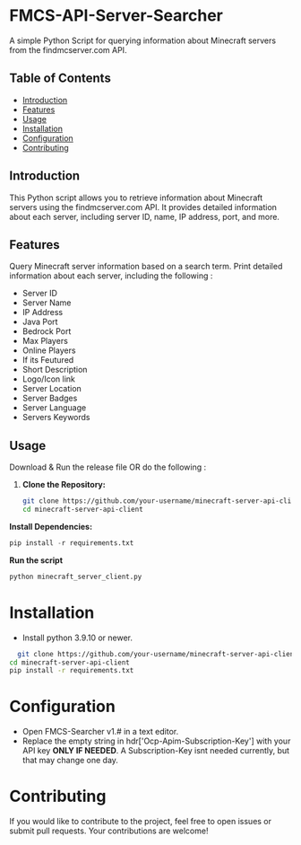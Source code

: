 # FMCS-API-Server-Searcher
A simple Python Script for querying information about Minecraft servers from the findmcserver.com API.

## Table of Contents

- [Introduction](#introduction)
- [Features](#features)
- [Usage](#usage)
- [Installation](#installation)
- [Configuration](#configuration)
- [Contributing](#contributing)

## Introduction

This Python script allows you to retrieve information about Minecraft servers using the findmcserver.com API. It provides detailed information about each server, including server ID, name, IP address, port, and more.

## Features

Query Minecraft server information based on a search term.
Print detailed information about each server, including the following :

- Server ID
- Server Name
- IP Address
- Java Port
- Bedrock Port
- Max Players
- Online Players
- If its Feutured
- Short Description
- Logo/Icon link
- Server Location
- Server Badges
- Server Language
- Servers Keywords

## Usage

Download & Run the release file OR do the following :

1. **Clone the Repository:**
   ```bash
   git clone https://github.com/your-username/minecraft-server-api-client.git
   cd minecraft-server-api-client
   ```
**Install Dependencies:**
```py
pip install -r requirements.txt
```
**Run the script**
```py
python minecraft_server_client.py
```
# Installation
- Install python 3.9.10 or newer.

```bash
  git clone https://github.com/your-username/minecraft-server-api-client.git
cd minecraft-server-api-client
pip install -r requirements.txt
```

# Configuration

- Open FMCS-Searcher v1.# in a text editor.
- Replace the empty string in hdr['Ocp-Apim-Subscription-Key'] with your API key **ONLY IF NEEDED**.
A Subscription-Key isnt needed currently, but that may change one day.

# Contributing
If you would like to contribute to the project, feel free to open issues or submit pull requests. Your contributions are welcome!
